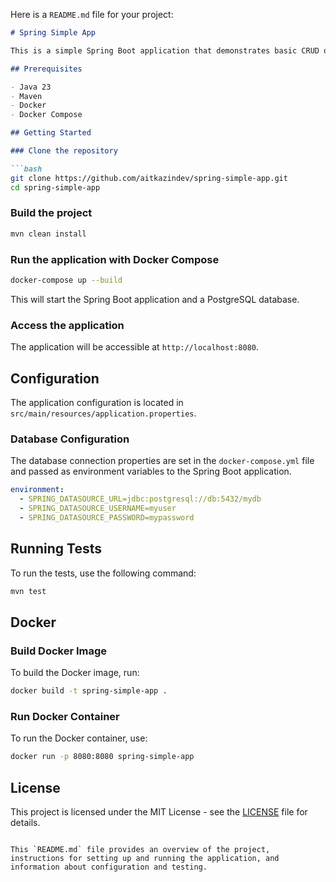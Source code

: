 Here is a `README.md` file for your project:

```markdown
# Spring Simple App

This is a simple Spring Boot application that demonstrates basic CRUD operations with a PostgreSQL database.

## Prerequisites

- Java 23
- Maven
- Docker
- Docker Compose

## Getting Started

### Clone the repository

```bash
git clone https://github.com/aitkazindev/spring-simple-app.git
cd spring-simple-app
```

### Build the project

```bash
mvn clean install
```

### Run the application with Docker Compose

```bash
docker-compose up --build
```

This will start the Spring Boot application and a PostgreSQL database.

### Access the application

The application will be accessible at `http://localhost:8080`.

## Configuration

The application configuration is located in `src/main/resources/application.properties`.

### Database Configuration

The database connection properties are set in the `docker-compose.yml` file and passed as environment variables to the Spring Boot application.

```yaml
environment:
  - SPRING_DATASOURCE_URL=jdbc:postgresql://db:5432/mydb
  - SPRING_DATASOURCE_USERNAME=myuser
  - SPRING_DATASOURCE_PASSWORD=mypassword
```

## Running Tests

To run the tests, use the following command:

```bash
mvn test
```

## Docker

### Build Docker Image

To build the Docker image, run:

```bash
docker build -t spring-simple-app .
```

### Run Docker Container

To run the Docker container, use:

```bash
docker run -p 8080:8080 spring-simple-app
```

## License

This project is licensed under the MIT License - see the [LICENSE](LICENSE) file for details.
```

This `README.md` file provides an overview of the project, instructions for setting up and running the application, and information about configuration and testing.